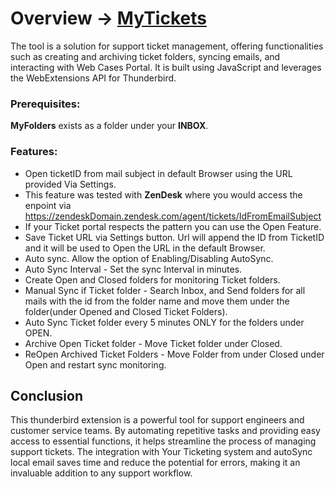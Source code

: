 

# Overview -> [MyTickets](https://addons.thunderbird.net/en-US/thunderbird/addon/mytickets/?src=search) 
The tool is a solution for support ticket management, offering functionalities such as creating and archiving ticket folders, syncing emails, and interacting with Web Cases Portal. It is built using JavaScript and leverages the WebExtensions API for Thunderbird.



### Prerequisites:

<strong>MyFolders</strong> exists as a folder under your <strong>INBOX</strong>.

### Features:
- Open ticketID from mail subject in default Browser using the URL provided Via Settings.
- This feature was tested with <strong>ZenDesk</strong> where you would access the enpoint via https://zendeskDomain.zendesk.com/agent/tickets/IdFromEmailSubject
- If your Ticket portal respects the pattern you can use the Open Feature.
- Save Ticket URL via Settings button. Url will append the ID from TicketID and it will be used to Open the URL in the default Browser.
- Auto sync. Allow the option of Enabling/Disabling AutoSync.
- Auto Sync Interval - Set the sync Interval in minutes.
- Create Open and Closed folders for monitoring Ticket folders.
- Manual Sync if Ticket folder - Search Inbox, and Send folders for all mails with the id from the folder name and move them under the folder(under Opened and Closed Ticket Folders).
- Auto Sync Ticket folder every 5 minutes ONLY for the folders under OPEN.
- Archive Open Ticket folder - Move Ticket folder under Closed.
- ReOpen Archived Ticket Folders - Move Folder from under Closed under Open and restart sync monitoring.

## Conclusion

This thunderbird extension is a powerful tool for support engineers and customer service teams. By automating repetitive tasks and providing easy access to essential functions, it helps streamline the process of managing support tickets. The integration with Your Ticketing system and autoSync local email saves time and reduce the potential for errors, making it an invaluable addition to any support workflow.
